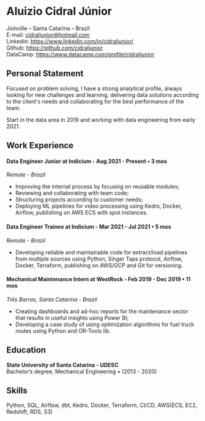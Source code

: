 # Aluizio Cidral Júnior

Joinville – Santa Catarina – Brazil <br/>
E-mail: cidraljunior@hotmail.com <br/>
Linkedin: https://www.linkedin.com/in/cidraljunior/ <br/>
Github: https://github.com/cidraljunior <br />
DataCamp: https://www.datacamp.com/profile/cidraljunior <br/>

## Personal Statement
Focused on problem solving, I have a strong analytical profile, always looking for new challenges and learning, delivering data solutions according to the client's needs and collaborating for the best performance of the team.

Start in the data area in 2019 and working with data engineering from early 2021.

## Work Experience
#### Data Engineer Junior at Indicium - Aug 2021 - Present • 3 mos
*Remote - Brazil* <br/>
- Improving the internal process by focusing on reusable modules;
- Reviewing and collaborating with team code;
- Structuring projects according to customer needs;
- Deploying ML pipelines for video processing using Kedro, Docker, Airflow, publishing on AWS ECS with spot instances.

#### Data Engineer Trainee at Indicium - Mar 2021 - Jul 2021 • 5 mos
*Remote - Brazil* <br/>
- Developing reliable and maintainable code for extract/load pipelines from multiple sources using Python, Singer Taps protocol, Airflow, Docker, Terraform, publishing on AWS/GCP and Git for versioning.

#### Mechanical Maintenance Intern at WestRock - Feb 2019 - Dec 2019 • 11 mos
*Três Barras, Santa Catarina - Brazil* <br/>
- Creating dashboards and ad-hoc reports for the maintenance sector that results in useful insights using Power BI;
- Developing a case study of using optimization algorithms for fuel truck routes using Python and OR-Tools lib.

## Education
**State University of Santa Catarina - UDESC** <br/>
Bachelor’s degree, Mechanical Engineering • (2013 - 2020)

## Skills
Python, SQL, Airflow, dbt, Kedro, Docker, Terraform, CI/CD, AWS(ECS, EC2, Redshift, RDS, S3)


